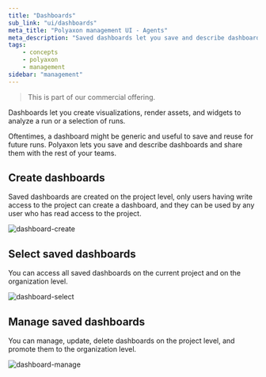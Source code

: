 ```yaml
---
title: "Dashboards"
sub_link: "ui/dashboards"
meta_title: "Polyaxon management UI - Agents"
meta_description: "Saved dashboards let you save and describe dashboards and widgets."
tags:
    - concepts
    - polyaxon
    - management
sidebar: "management"
---
```


<blockquote class="commercial">This is part of our commercial offering.</blockquote>

Dashboards let you create visualizations, render assets, and widgets to analyze a run or a selection of runs.

Oftentimes, a dashboard might be generic and useful to save and reuse for future runs.
Polyaxon lets you save and describe dashboards and share them with the rest of your teams.


## Create dashboards

Saved dashboards are created on the project level, only users having write access to the project can create a dashboard,
and they can be used by any user who has read access to the project.

![dashboard-create](../../../../content/images/dashboard/dashboards/create.png)


## Select saved dashboards

You can access all saved dashboards on the current project and on the organization level.

![dashboard-select](../../../../content/images/dashboard/dashboards/select.png)

## Manage saved dashboards

You can manage, update, delete dashboards on the project level, and promote them to the organization level.

![dashboard-manage](../../../../content/images/dashboard/dashboards/manage.png)
